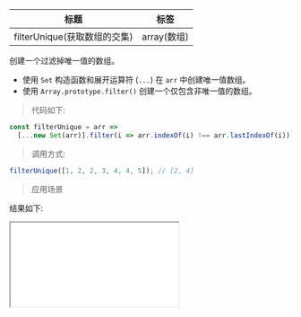| 标题                         | 标签        |
| ---------------------------- | ----------- |
| filterUnique(获取数组的交集) | array(数组) |

创建一个过滤掉唯一值的数组。

- 使用 `Set` 构造函数和展开运算符 (`...`) 在 `arr` 中创建唯一值数组。
- 使用 `Array.prototype.filter()` 创建一个仅包含非唯一值的数组。

> 代码如下:

```js
const filterUnique = arr =>
  [...new Set(arr)].filter(i => arr.indexOf(i) !== arr.lastIndexOf(i));
```

> 调用方式:

```js
filterUnique([1, 2, 2, 3, 4, 4, 5]); // [2, 4]
```

> 应用场景

<div class="code-editor" data-url="codes/javascript/html/filterUnique.html" data-language="html"></div>

结果如下:

<iframe src="codes/javascript/html/filterUnique.html"></iframe>
